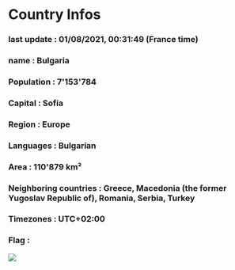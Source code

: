 # Country  Infos
### last update : 01/08/2021, 00:31:49 (France time)

### name : Bulgaria
### Population : 7'153'784
### Capital : Sofia
### Region : Europe
### Languages : Bulgarian
### Area : 110'879 km²
### Neighboring countries : Greece, Macedonia (the former Yugoslav Republic of), Romania, Serbia, Turkey
### Timezones : UTC+02:00

### Flag :
![](https://restcountries.eu/data/bgr.svg)